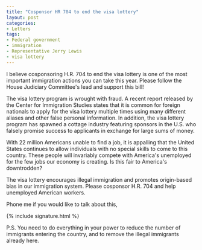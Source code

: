 ```yaml
---
title: "Cosponsor HR 704 to end the visa lottery"
layout: post
categories:
- Letters
tags:
- Federal government
- immigration
- Representative Jerry Lewis
- visa lottery
---
```


I believe cosponsoring H.R. 704 to end the visa lottery is one of the most important immigration actions you can take this year. Please follow the House Judiciary Committee's lead and support this bill!  
  
The visa lottery program is wrought with fraud. A recent report released by the Center for Immigration Studies states that it is common for foreign nationals to apply for the visa lottery multiple times using many different aliases and other false personal information. In addition, the visa lottery program has spawned a cottage industry featuring sponsors in the U.S. who falsely promise success to applicants in exchange for large sums of money.

With 22 million Americans unable to find a job, it is appalling that the United States continues to allow individuals with no special skills to come to this country. These people will invariably compete with America's unemployed for the few jobs our economy is creating. Is this fair to America's downtrodden?

The visa lottery encourages illegal immigration and promotes origin-based bias in our immigration system. Please cosponsor H.R. 704 and help unemployed American workers.

Phone me if you would like to talk about this,

{% include signature.html %}

P.S. You need to do everything in your power to reduce the number of immigrants entering the country, and to remove the illegal immigrants already here.
